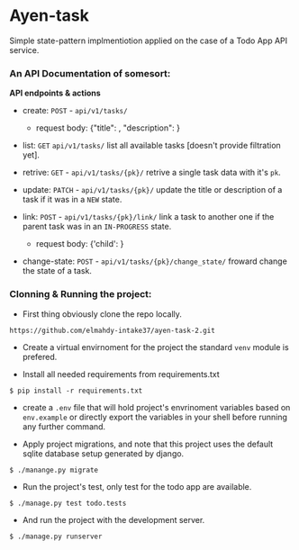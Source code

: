 # Ayen-task

Simple state-pattern implmentiotion applied on the case of a Todo App API service.


### An API Documentation of somesort:

**API endpoints & actions**
- create: `POST` - `api/v1/tasks/`
  * request body: {"title": <task-title>, "description": <task-description>}

- list: `GET` `api/v1/tasks/` list all available tasks [doesn't provide filtration yet].

- retrive: `GET` - `api/v1/tasks/{pk}/` retrive a single task data with it's `pk`.

- update: `PATCH` - `api/v1/tasks/{pk}/` update the title or description of a task if it was in a `NEW` state.

- link: `POST` - `api/v1/tasks/{pk}/link/` link a task to another one if the parent task was in an `IN-PROGRESS` state.
  * request body: {'child': <child-task-id>}

- change-state: `POST` - `api/v1/tasks/{pk}/change_state/` froward change the state of a task.


### Clonning & Running the project:
- First thing obviously clone the repo locally.
```
https://github.com/elmahdy-intake37/ayen-task-2.git
```

- Create a virtual envirnoment for the project the standard `venv` module is prefered.

- Install all needed requirements from requirements.txt
```
$ pip install -r requirements.txt
```

- create a `.env` file that will hold project's envrinoment variables based on `env.example` or directly export the variables in your shell before running any further command.

- Apply project migrations, and note that this project uses the default sqlite database setup generated by django.
```
$ ./manange.py migrate
```

- Run the project's test, only test for the todo app are available.
```
$ ./manage.py test todo.tests
```

- And run the project with the development server.
```
$ ./manage.py runserver
```
